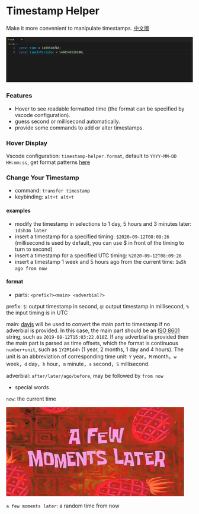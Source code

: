 # Timestamp Helper

Make it more convenient to manipulate timestamps. [中文版](./README_CN.md)

![example.gif](./example.gif)

### Features

- Hover to see readable formatted time (the format can be specified by vscode configuration).
- guess second or millisecond automatically.
- provide some commands to add or alter timestamps.

### Hover Display

Vscode configuration: `timestamp-helper.format`, default to `YYYY-MM-DD HH:mm:ss`, get format patterns [here](https://dayjs.gitee.io/docs/en/display/format)

### Change Your Timestamp

* command: `transfer timestamp`
* keybinding: `alt+t alt+t`

#### examples

* modify the timestamp in selections to 1 day, 5 hours and 3 minutes later: `1d5h3m later`
* insert a timestamp for a specified timing: `$2020-09-12T08:09:26` (millisecond is used by default, you can use $ in front of the timing to turn to second)
* insert a timestamp for a specified UTC timing: `%2020-09-12T08:09:26`
* insert a timestamp 1 week and 5 hours ago from the current time: `1w5h ago from now`

#### format

* parts: `<prefix?><main> <adverbial?>`

prefix: `$`: output timestamp in second, `@`: output timestamp in millisecond, `%` the input timing is in UTC

main: [dayjs](https://dayjs.gitee.io/docs/en/parse/string) will be used to convert the main part to timestamp if no adverbial is provided. In this case, the main part should be an [ISO 8601](https://en.wikipedia.org/wiki/ISO_8601) string, such as `2019-08-12T15:03:22.010Z`. If any adverbial is provided then the main part is parsed as time offsets, which the format is continuous `number+unit`, such as `1Y2M1d4h` (1 year, 2 months, 1 day and 4 hours). The unit is an abbreviation of corresponding time unit: `Y` year，`M` month，`w` week，`d` day，`h` hour，`m` minute，`s` second，`S` millisecond.

adverbial: `after/later/ago/before`, may be followed by `from now`

* special words

`now`: the current time

![pic.jpg](./pic.jpg)

`a few moments later`: a random time from now


